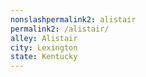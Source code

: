 ```yaml
---
nonslashpermalink2: alistair
permalink2: /alistair/
alley: Alistair
city: Lexington
state: Kentucky
---
```

